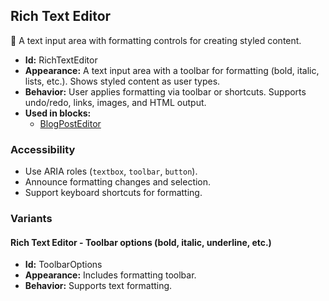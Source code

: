 ## Rich Text Editor
📝 A text input area with formatting controls for creating styled content.
- **Id:** RichTextEditor
- **Appearance:** A text input area with a toolbar for formatting (bold, italic, lists, etc.). Shows styled content as user types.
- **Behavior:** User applies formatting via toolbar or shortcuts. Supports undo/redo, links, images, and HTML output.
- **Used in blocks:**
  - [BlogPostEditor](../blocks/BlogPostEditor.md)
### Accessibility
- Use ARIA roles (`textbox`, `toolbar`, `button`).
- Announce formatting changes and selection.
- Support keyboard shortcuts for formatting.

### Variants
#### Rich Text Editor - **Toolbar options (bold, italic, underline, etc.)**
- **Id:** ToolbarOptions
- **Appearance:** Includes formatting toolbar.
- **Behavior:** Supports text formatting.

